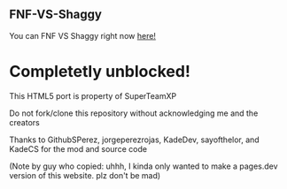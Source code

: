 ## FNF-VS-Shaggy

You can FNF VS Shaggy right now [here!](https://superteamxp.github.io/FNF-VS-Shaggy/)

# Completetly unblocked!

This HTML5 port is property of SuperTeamXP

Do not fork/clone this repository without acknowledging me and the creators

Thanks to GithubSPerez, jorgeperezrojas, KadeDev, sayofthelor, and KadeCS for the mod and source code

(Note by guy who copied: uhhh, I kinda only wanted to make a pages.dev version of this website. plz don't be mad)
